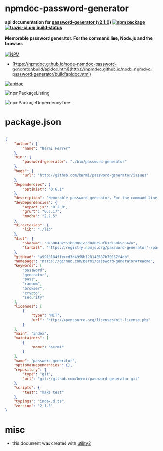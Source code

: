 # npmdoc-password-generator

#### api documentation for  [password-generator (v2.1.0)](https://github.com/bermi/password-generator#readme)  [![npm package](https://img.shields.io/npm/v/npmdoc-password-generator.svg?style=flat-square)](https://www.npmjs.org/package/npmdoc-password-generator) [![travis-ci.org build-status](https://api.travis-ci.org/npmdoc/node-npmdoc-password-generator.svg)](https://travis-ci.org/npmdoc/node-npmdoc-password-generator)

#### Memorable password generator. For the command line, Node.js and the browser.

[![NPM](https://nodei.co/npm/password-generator.png?downloads=true&downloadRank=true&stars=true)](https://www.npmjs.com/package/password-generator)

- [https://npmdoc.github.io/node-npmdoc-password-generator/build/apidoc.html](https://npmdoc.github.io/node-npmdoc-password-generator/build/apidoc.html)

[![apidoc](https://npmdoc.github.io/node-npmdoc-password-generator/build/screenCapture.buildCi.browser.%252Ftmp%252Fbuild%252Fapidoc.html.png)](https://npmdoc.github.io/node-npmdoc-password-generator/build/apidoc.html)

![npmPackageListing](https://npmdoc.github.io/node-npmdoc-password-generator/build/screenCapture.npmPackageListing.svg)

![npmPackageDependencyTree](https://npmdoc.github.io/node-npmdoc-password-generator/build/screenCapture.npmPackageDependencyTree.svg)



# package.json

```json

{
    "author": {
        "name": "Bermi Ferrer"
    },
    "bin": {
        "password-generator": "./bin/password-generator"
    },
    "bugs": {
        "url": "http://github.com/bermi/password-generator/issues"
    },
    "dependencies": {
        "optimist": "0.6.1"
    },
    "description": "Memorable password generator. For the command line, Node.js and the browser.",
    "devDependencies": {
        "expect.js": "0.2.0",
        "grunt": "0.3.17",
        "mocha": "2.2.5"
    },
    "directories": {
        "lib": "./lib"
    },
    "dist": {
        "shasum": "d7580432951b69851e3d8d0a98fb1dc60b5c56da",
        "tarball": "https://registry.npmjs.org/password-generator/-/password-generator-2.1.0.tgz"
    },
    "gitHead": "a9910184ffeecd3c4996b128140587b70157f4db",
    "homepage": "https://github.com/bermi/password-generator#readme",
    "keywords": [
        "password",
        "generator",
        "pass",
        "random",
        "browser",
        "crypto",
        "security"
    ],
    "licenses": [
        {
            "type": "MIT",
            "url": "http://opensource.org/licenses/mit-license.php"
        }
    ],
    "main": "index",
    "maintainers": [
        {
            "name": "bermi"
        }
    ],
    "name": "password-generator",
    "optionalDependencies": {},
    "repository": {
        "type": "git",
        "url": "git://github.com/bermi/password-generator.git"
    },
    "scripts": {
        "test": "make test"
    },
    "typings": "index.d.ts",
    "version": "2.1.0"
}
```



# misc
- this document was created with [utility2](https://github.com/kaizhu256/node-utility2)
